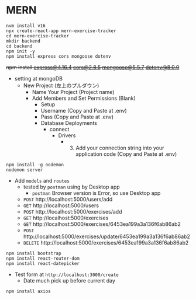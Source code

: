 # MERN

<!-- 
```
git clone https://github.com/beaucarnes/mern-exercise-tracker-mongodb.git
git config remote.origin.url
git remote set-url origin https://github.com/mikiyoshi/mern-exercise-tracker-mongodb.git
``` 
-->

```
nvm install v16
npx create-react-app mern-exercise-tracker
cd mern-exercise-tracker
mkdir backend
cd backend
npm init -y
npm install express cors mongoose dotenv
```
~~npm install express@4.16.4 cors@2.8.5 mongoose@5.5.7 dotenv@8.0.0~~

- setting at mongoDB
  - New Project (左上のプルダウン)
    - Name Your Project (Project name)
    - Add Members and Set Permissions (Blank)
      - Setup
       - Username (Copy and Paste at .env)
       - Pass (Copy and Paste at .env)
      - Database Deployments
        - connect
          - Drivers
            - 3. Add your connection string into your application code  (Copy and Paste at .env)

```
npm install -g nodemon
nodemon server
```

- Add `models` and `routes`
  - tested by `postman` using by Desktop app
    - `postman` Browser version is Error, so use Desktop app
  - `POST` http://localhost:5000/users/add
  - `GET` http://localhost:5000/users
  - `POST` http://localhost:5000/exercises/add
  - `GET` http://localhost:5000/exercises
  - `GET` http://localhost:5000/exercises/6453ea199a3a136f6ab86ab2
  - `POST` http://localhost:5000/exercises/update/6453ea199a3a136f6ab86ab2
  - `DELETE` http://localhost:5000/exercises/6453ea199a3a136f6ab86ab2

```
npm install bootstrap
npm install react-router-dom
npm install react-datepicker
```

- Test form at `http://localhost:3000/create`
  - Date much pick up before current day
  <!-- フォームのテストで日付は必ず今日より過去の日付を指定すること -->

```
npm install axios
```



<!-- 
if something error, dependencies has version error
npm install express cors mongoose dotenv
npm install express cors mongoose dotenv
 -->